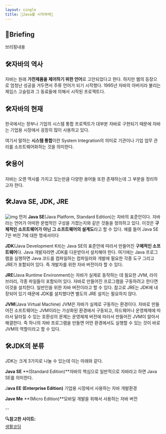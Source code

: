 ```yaml
---
layout: single
title: 🧐Java를 시작하며🧐
---
```

## 📢Briefing
브리핑내용

## 🛠자바의 역사
자바는 원래 **가전제품을 제어하기 위한 언어**로 고안되었다고 한다. 하지만 웹의 등장으로 엄청난 성공을 거두면서 주류 언어가 되기 시작했다. 1995년 자바의 아버지라 불리는 제임스 고슬링과 그 동료들에 의해서 시작된 프로젝트다.

## 🛠자바의 현재
한국에서는 정부나 기업의 시스템 통합 프로젝트가 대부분 자바로 구현되기 때문에 자바는 기업용 시장에서 굉장히 많이 사용하고 있다.

여기서 말하는 **시스템 통합**이란 System Integration의 의미로 기관이나 기업 업무 관리를 소프트웨어화하는 것을 의미한다.

## 🛠용어
자바는 오랜 역사를 가지고 있는만큼 다양한 용어들 또한 존재하는데 그 부분을 정리하고자 한다.

## 🛠**Java SE, JDK, JRE**
![img](https://s3.ap-northeast-2.amazonaws.com/opentutorials-user-file/module/516/1842.jpg)
먼저 **Java SE**(Java Platform, Standard Edition)는 자바의 표준안이다. 
자바라는 언어가 어떠한 문법적인 구성을 가졌는지와 같은 것들을 정의하고 있다. 이것은 **구체적인 소프트웨어가 아닌 그 소프트웨어의 설계도**라고 할 수 있다. 
예를 들어 Java SE 7은 버전 7에 대한 명세서이다

**JDK**(Java Development Kit)는 Java SE의 표준안에 따라서 만들어진 **구체적인 소프트웨어**다. 
Java 개발자라면 JDK를 다운받아서 설치해야 한다. 여기에는 Java 프로그램을 실행하면 Java 코드를 컴파일하는 컴파일러와 개발에 필요한 각종 도구 그리고 JRE가 포함되어 있다. 
즉 개발자를 위한 자바 버전이라 할 수 있다.

**JRE**(Java Runtime Environment)는 자바가 실제로 동작하는 데 필요한 JVM, 라이브러리, 각종 파일들이 포함되어 있다. 
자바로 만들어진 프로그램을 구동하려고 한다면 이것을 설치한다. 
일반인을 위한 자바 버전이라고 할 수 있다. 
참고로 JRE는 JDK에 내장되어 있기 때문에 JDK를 설치했다면 별도의 JRE 설치는 필요하지 않다.

**JVM**(Java Virtual Machine) JVM은 자바가 실제로 구동하는 환경이다. 
자바로 만들어진 소프트웨어는 JVM이라는 가상화된 환경에서 구동되고, 하드웨어나 운영체제에 따라서 달라질 수 있는 호환성의 문제는 운영체제 버전에 따라서 만들어진 JVM이 알아서 해결한다. 
즉 하나의 자바 프로그램을 만들면 어떤 환경에서도 실행할 수 있는 것이 바로 JVM의 역할이라고 할 수 있다.

## 🛠JDK의 분류

JDK는 크게 3가지로 나눌 수 있는데 이는 아래와 같다.

**Java SE** **(Standard Edition)**자바의 핵심으로 일반적으로 자바라고 하면 Java SE를 의미한다. 

J**ava EE (Enterprise Edition)** 기업용 시장에서 사용하는 자바 개발환경

**Jave Me** **(Micro Edition)**모바일 개발을 위해서 사용하는 자바 버전

--

**🔍참고한 사이트:** <br>
[생활코딩](https://opentutorials.org/course/1223)
